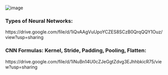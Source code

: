 ![image](https://user-images.githubusercontent.com/83345228/183921602-8180783a-d0c2-4717-8717-0251a6f37a59.png)



<h3>Types of Neural Networks:</h3> https://drive.google.com/file/d/1iQvAAgVuUpoYCZES8SCzB0QrqQQY1Ouz/view?usp=sharing



<h3>CNN Formulas: Kernel, Stride, Padding, Pooling, Flatten: </h3> https://drive.google.com/file/d/1iNuBn14U0cZJeGgtZdvg3EJhhbkicR75/view?usp=sharing
